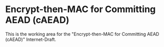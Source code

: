 # Encrypt-then-MAC for Committing AEAD (cAEAD)

This is the working area for the "Encrypt-then-MAC for Committing AEAD (cAEAD)" Internet-Draft.
